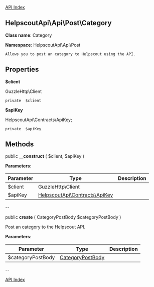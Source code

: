 [API Index](ApiIndex.md)


HelpscoutApi\Api\Post\Category
---------------


**Class name**: Category

**Namespace**: HelpscoutApi\Api\Post







    Allows you to post an category to Helpscout using the API.

    





Properties
----------


**$client**

GuzzleHttp\Client



    private  $client






**$apiKey**

HelpscoutApi\Contracts\ApiKey;



    private  $apiKey






Methods
-------


public **__construct** (  $client,  $apiKey )











**Parameters**:

| Parameter | Type | Description |
|-----------|------|-------------|
| $client | GuzzleHttp\Client |  |
| $apiKey | [HelpscoutApi\Contracts\ApiKey](HelpscoutApi-Contracts-ApiKey.md) |  |

--

public **create** ( CategoryPostBody $categoryPostBody )


Post an category to the Helpscout API.








**Parameters**:

| Parameter | Type | Description |
|-----------|------|-------------|
| $categoryPostBody | [CategoryPostBody](HelpscoutApi-Contracts-CategoryPostBody.md) |  |

--

[API Index](ApiIndex.md)
